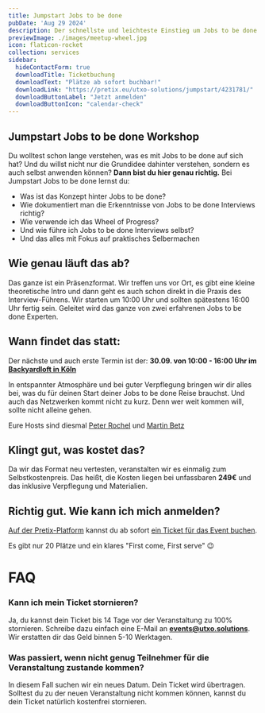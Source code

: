 ```yaml
---
title: Jumpstart Jobs to be done
pubDate: 'Aug 29 2024'
description: Der schnellste und leichteste Einstieg um Jobs to be done selbst anwenden zu können
previewImage: ./images/meetup-wheel.jpg
icon: flaticon-rocket
collection: services
sidebar:
  hideContactForm: true
  downloadTitle: Ticketbuchung
  downloadText: "Plätze ab sofort buchbar!"
  downloadLink: "https://pretix.eu/utxo-solutions/jumpstart/4231781/"
  downloadButtonLabel: "Jetzt anmelden"
  downloadButtonIcon: "calendar-check"
---
```


## Jumpstart Jobs to be done Workshop

Du wolltest schon lange verstehen, was es mit Jobs to be done auf sich hat? Und du willst nicht nur die Grundidee dahinter verstehen, sondern es auch selbst anwenden können?
**Dann bist du hier genau richtig.**
Bei Jumpstart Jobs to be done lernst du:

  * Was ist das Konzept hinter Jobs to be done?
  * Wie dokumentiert man die Erkenntnisse von Jobs to be done Interviews richtig?
  * Wie verwende ich das Wheel of Progress?
  * Und wie führe ich Jobs to be done Interviews selbst?
  * Und das alles mit Fokus auf praktisches Selbermachen

## Wie genau läuft das ab?
Das ganze ist ein Präsenzformat. Wir treffen uns vor Ort, es gibt eine kleine theoretische Intro und dann geht es auch schon direkt in die Praxis des Interview-Führens. Wir starten um 10:00 Uhr und sollten spätestens 16:00 Uhr fertig sein. Geleitet wird das ganze von zwei erfahrenen Jobs to be done Experten.

## Wann findet das statt:
Der nächste und auch erste Termin ist der: **30.09. von 10:00 - 16:00 Uhr im [Backyardloft in Köln](https://www.backyard-loft.de/)**

In entspannter Atmosphäre und bei guter Verpflegung bringen wir dir alles bei, was du für deinen Start deiner Jobs to be done Reise brauchst. Und auch das Netzwerken kommt nicht zu kurz. Denn wer weit kommen will, sollte nicht alleine gehen.

Eure Hosts sind diesmal [Peter Rochel](https://www.linkedin.com/in/peterrochel/) und [Martin Betz](https://www.linkedin.com/in/martin-betz/)

## Klingt gut, was kostet das?

Da wir das Format neu vertesten, veranstalten wir es einmalig zum Selbstkostenpreis. Das heißt, die Kosten liegen bei unfassbaren **249€** und das inklusive Verpflegung und Materialien.

## Richtig gut. Wie kann ich mich anmelden?

[Auf der Pretix-Platform](https://pretix.eu/utxo-solutions/jumpstart/4231781/) kannst du ab sofort [ein Ticket für das Event buchen](https://pretix.eu/utxo-solutions/jumpstart/4231781/).

Es gibt nur 20 Plätze und ein klares "First come, First serve" 😉

# FAQ
### Kann ich mein Ticket stornieren?
Ja, du kannst dein Ticket bis 14 Tage vor der Veranstaltung zu 100% stornieren. Schreibe dazu einfach eine E-Mail an **[events@utxo.solutions](mailto:events@utxo.solutions)**. Wir erstatten dir das Geld binnen 5-10 Werktagen. 

### Was passiert, wenn nicht genug Teilnehmer für die Veranstaltung zustande kommen?
In diesem Fall suchen wir ein neues Datum. Dein Ticket wird übertragen. Solltest du zu der neuen Veranstaltung nicht kommen können, kannst du dein Ticket natürlich kostenfrei stornieren. 
